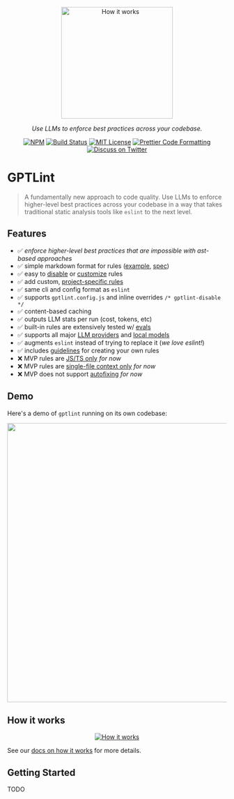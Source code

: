 <p align="center">
  <img alt="How it works" src="/gptlint-logo.png" width="256">
</p>

<p align="center">
  <em>Use LLMs to enforce best practices across your codebase.</em>
</p>

<p align="center">
  <a href="https://www.npmjs.com/package/gptlint"><img alt="NPM" src="https://img.shields.io/npm/v/gptlint.svg" /></a> <a href="https://github.com/gptlint/gptlint/actions/workflows/test.yml"><img alt="Build Status" src="https://github.com/gptlint/gptlint/actions/workflows/main.yml/badge.svg" /></a> <a href="https://github.com/gptlint/gptlint/blob/main/license"><img alt="MIT License" src="https://img.shields.io/badge/license-MIT-blue" /></a> <a href="https://prettier.io"><img alt="Prettier Code Formatting" src="https://img.shields.io/badge/code_style-prettier-brightgreen.svg" /></a> <a href="https://twitter.com/transitive_bs"><img alt="Discuss on Twitter" src="https://img.shields.io/badge/twitter-discussion-blue" /></a>
</p>

# GPTLint

> A fundamentally new approach to code quality. Use LLMs to enforce higher-level best practices across your codebase in a way that takes traditional static analysis tools like `eslint` to the next level.

## Features

- ✅️ _enforce higher-level best practices that are impossible with ast-based approaches_
- ✅️ simple markdown format for rules ([example](https://github.com/gptlint/gptlint/tree/main/rules/prefer-array-at-negative-indexing.md), [spec](./guide/rule-spec.md))
- ✅️ easy to [disable](./faq.md#how-can-i-disable-a-rule) or [customize](#how-can-i-customize-a-built-in-rule-) rules
- ✅️ add custom, [project-specific rules](./guide/rule-guidelines.md#project-specific-rules)
- ✅️ same cli and config format as `eslint`
- ✅️ supports `gptlint.config.js` and inline overrides `/* gptlint-disable */`
- ✅️ content-based caching
- ✅️ outputs LLM stats per run (cost, tokens, etc)
- ✅️ built-in rules are extensively tested w/ [evals](./guide/how-it-works.md#evals)
- ✅️ supports all major [LLM providers](./guide/llm-providers.md) and [local models](./guide/llm-providers.md#local-models)
- ✅️ augments `eslint` instead of trying to replace it (_we love eslint!_)
- ✅️ includes [guidelines](./guide/rule-guidelines.md) for creating your own rules
- ❌ MVP rules are [JS/TS only](./limitations.md#rules-in-the-mvp-are-jsts-only) _for now_
- ❌ MVP rules are [single-file context only](./limitations.md#rules-in-the-mvp-are-single-file-only) _for now_
- ❌ MVP does not support [autofixing](./limitations.md#the-mvp-does-not-support-autofixing-lint-errors) _for now_

## Demo

Here's a demo of `gptlint` running on its own codebase:

<p align="center">
  <img width="640" src="/demo.svg">
</p>

## How it works

<p align="center">
  <a href="./guide/how-it-works.md"><img alt="How it works" src="/how-gptlint-works.png"></a>
</p>

See our [docs on how it works](./guide/how-it-works.md) for more details.

## Getting Started

TODO
